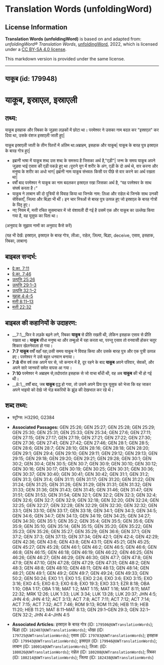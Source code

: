 # Translation Words (unfoldingWord)

## License Information

**Translation Words (unfoldingWord)** is based on and adapted from: _unfoldingWord® Translation Words_, [unfoldingWord](https://unfoldingword.org/utw), 2022, which is licensed under a [CC BY-SA 4.0 license](https://creativecommons.org/licenses/by-sa/4.0/legalcode.en).

This markdown version is provided under the same license.



--------------------------------

## याकूब (id: 179948)

याकूब, इस्राएल, इस्राएली
========================

तथ्य:
-----

याकूब इसहाक और रिबका के जुड़वा लड़कों में छोटा था। परमेश्वर ने उसका नाम बदल कर "इस्राएल" कर दिया था, उसके वंशज इस्राएली जाती हुए\|

याकूब इस्राएली जाती के तीन पितरों में अंतिम था:अब्राहम, इसहाक और याकूब\| याकूब के बारह पुत्र इस्राएल के बारह गोत्र हुए\|

* इब्रानी भाषा में याकूब शब्द उस शब्द के समरूप है जिसका अर्थ है,"एड़ी"\| जन्म के समय याकूब अपने जुड़वा भाई एसाव की एड़ी पकड़े हुए था।पुराने युग में शरीर के अंग, एड़ी के दो अर्थ थे, वार करना और मनुष्य के शरीर का अधो भाग\| इब्रानी नाम याकूब संभवतः किसी पर पीछे से वार करने का अर्थ रखता था\|
* वर्षों बाद परमेश्वर ने याकूब का नाम बदलकर इस्राएल रखा जिसका अर्थ है, “वह परमेश्वर के साथ संघर्ष करता है।”
* याकूब ने लाबान की दो पुत्रियों से विवाह किया था जिनके नाम: लिआ और राहेल थे जिनके साथ उनकी सेविकाएँ, जिल्पा और बिल्हा भी थीं। इन चार स्त्रिओं से बारह पुत्र उत्पन्न हुए जो इस्राएल के बारह गोत्रों के पितृ हुए।
* नए नियम में, मत्ती रचित सुसमाचार में जो वंशावली दी गई है उसमें एक और याकूब का उल्लेख किया गया है, वह यूसुफ का पिता था।

(अनुवाद के सुझाव नामों का अनुवाद कैसे करें)

(यह भी देखें: इस्राएल, इस्राएल के बारह गोत्र, लीआ:, राहेल, ज़िल्पा, बिल्हा, deceive, एसाव, इसहाक, रिबका, लाबान)

बाइबल सन्दर्भ:
--------------

* [प्रे.का. 7:11](https://ref.ly/Acts7:11)
* [प्रे.का. 7:46](https://ref.ly/Acts7:46)
* [उत्पत्ति 25:26](https://ref.ly/Gen25:26)
* [उत्पत्ति 29:1–3](https://ref.ly/Gen29:1-Gen29:3)
* [उत्पत्ति 32:1–2](https://ref.ly/Gen32:1-Gen32:2)
* [यूहन्ना 4:4–5](https://ref.ly/John4:4-John4:5)
* [मत्ती 8:11–13](https://ref.ly/Matt8:11-Matt8:13)
* [मत्ती 22:32](https://ref.ly/Matt22:32)

बाइबल की कहानियों के उदाहरण:
----------------------------

* \_\_7:1\_\_फिर वे लड़के बढ़ने लगे, रिबका **याकूब** से प्रीति रखती थी, लेकिन इसहाक एसाव से प्रीति रखता था। **याकूब** सीधा मनुष्य था और तम्बुओ में रहा करता था, परन्तु एसाव तो वनवासी होकर चतुर शिकार खेलनेवाला हो गया।
* **7:7** **याकूब** वर्षों वहाँ रहा,उसी समय याकूब ने विवाह किया और उसके बारह पुत्र और एक पुत्री उत्पन्न हए। परमेश्वर ने उसे बहुत धनवान बनाया।
* **7:8** बीस वर्ष तक अपने घर से, जो कनान में है, दूर रहने के बाद **याकूब** अपने परिवार, सेवकों, और अपने सारे जानवरों समेत वापस आ गया।
* **7:10** परमेश्वर ने अब्राहम से,तदोपरांत इसहाक से जो वाचा बाँधी थी, वह अब **याकूब** की भी हो गई थी।
* \_\_8:1\_\_वर्षों बाद, जब **याकूब** वृद्ध हो गया, तो उसने अपने प्रिय पुत्र यूसुफ को भेजा कि वह जाकर अपने भाइयो को देखे जो भेड़ बकरियों के झुंड की देखभाल कर रहे थे।

शब्द तथ्य:
----------

* स्ट्रोंग्स: H3290, G2384

* **Associated Passages:** GEN 25:26; GEN 25:27; GEN 25:28; GEN 25:29; GEN 25:30; GEN 25:31; GEN 25:33; GEN 25:34; GEN 27:6; GEN 27:11; GEN 27:15; GEN 27:17; GEN 27:19; GEN 27:21; GEN 27:22; GEN 27:30; GEN 27:36; GEN 27:41; GEN 27:42; GEN 27:46; GEN 28:1; GEN 28:5; GEN 28:6; GEN 28:7; GEN 28:10; GEN 28:16; GEN 28:18; GEN 28:20; GEN 29:1; GEN 29:4; GEN 29:10; GEN 29:11; GEN 29:12; GEN 29:13; GEN 29:15; GEN 29:18; GEN 29:20; GEN 29:21; GEN 29:28; GEN 30:1; GEN 30:2; GEN 30:4; GEN 30:5; GEN 30:7; GEN 30:9; GEN 30:10; GEN 30:12; GEN 30:16; GEN 30:17; GEN 30:19; GEN 30:25; GEN 30:31; GEN 30:36; GEN 30:37; GEN 30:40; GEN 30:41; GEN 30:42; GEN 31:1; GEN 31:2; GEN 31:3; GEN 31:4; GEN 31:11; GEN 31:17; GEN 31:20; GEN 31:22; GEN 31:24; GEN 31:25; GEN 31:26; GEN 31:29; GEN 31:31; GEN 31:32; GEN 31:33; GEN 31:36; GEN 31:43; GEN 31:45; GEN 31:46; GEN 31:47; GEN 31:51; GEN 31:53; GEN 31:54; GEN 32:1; GEN 32:2; GEN 32:3; GEN 32:4; GEN 32:6; GEN 32:7; GEN 32:9; GEN 32:18; GEN 32:20; GEN 32:24; GEN 32:25; GEN 32:27; GEN 32:28; GEN 32:29; GEN 32:30; GEN 32:32; GEN 33:1; GEN 33:10; GEN 33:17; GEN 33:18; GEN 34:1; GEN 34:3; GEN 34:5; GEN 34:6; GEN 34:7; GEN 34:13; GEN 34:19; GEN 34:25; GEN 34:27; GEN 34:30; GEN 35:1; GEN 35:2; GEN 35:4; GEN 35:5; GEN 35:6; GEN 35:9; GEN 35:10; GEN 35:14; GEN 35:15; GEN 35:20; GEN 35:22; GEN 35:23; GEN 35:26; GEN 35:27; GEN 35:29; GEN 36:6; GEN 37:1; GEN 37:2; GEN 37:3; GEN 37:13; GEN 37:34; GEN 42:1; GEN 42:4; GEN 42:29; GEN 42:36; GEN 43:6; GEN 43:8; GEN 43:11; GEN 45:21; GEN 45:25; GEN 45:27; GEN 45:28; GEN 46:1; GEN 46:2; GEN 46:5; GEN 46:6; GEN 46:8; GEN 46:15; GEN 46:18; GEN 46:19; GEN 46:22; GEN 46:25; GEN 46:26; GEN 46:27; GEN 46:29; GEN 46:30; GEN 47:7; GEN 47:8; GEN 47:9; GEN 47:10; GEN 47:28; GEN 47:29; GEN 47:31; GEN 48:2; GEN 48:3; GEN 48:8; GEN 48:10; GEN 48:11; GEN 48:13; GEN 48:14; GEN 48:21; GEN 49:1; GEN 49:2; GEN 49:7; GEN 49:24; GEN 49:33; GEN 50:2; GEN 50:24; EXO 1:1; EXO 1:5; EXO 2:24; EXO 3:6; EXO 3:15; EXO 3:16; EXO 4:5; EXO 6:3; EXO 6:8; EXO 19:3; EXO 33:1; EZR 8:18; OBA 1:10; OBA 1:17; OBA 1:18; MAT 1:2; MAT 1:15; MAT 1:16; MAT 8:11; MAT 22:32; MRK 12:26; LUK 1:33; LUK 3:34; LUK 13:28; LUK 20:37; JHN 4:5; JHN 4:6; JHN 4:12; ACT 3:13; ACT 7:8; ACT 7:11; ACT 7:12; ACT 7:14; ACT 7:15; ACT 7:32; ACT 7:46; ROM 9:13; ROM 11:26; HEB 11:9; HEB 11:20; HEB 11:21; MAT 8:11–MAT 8:13; GEN 29:1–GEN 29:3; GEN 32:1–GEN 32:2; JHN 4:4–JHN 4:5
* **Associated Articles:** इस्राएल के बारह गोत्र (ID: `179506@UWTranslationWords`); बिल्हा (ID: `182407@UWTranslationWords`); धोखा (ID: `179725@UWTranslationWords`); एसाव (ID: `179783@UWTranslationWords`); इसहाक (ID: `179943@UWTranslationWords`); इस्राएल (ID: `179946@UWTranslationWords`); लाबान (ID: `180014@UWTranslationWords`); लिआ: (ID: `180026@UWTranslationWords`); राहेल (ID: `180208@UWTranslationWords`); रिबका (ID: `180214@UWTranslationWords`); जिल्पा (ID: `182438@UWTranslationWords`)

